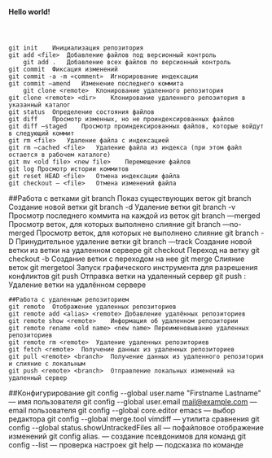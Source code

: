 **Hello world!**

```



git init	Инициализация репозитория
git add <file>	Добавление файлов под версионный контроль
    git add .	Добавление всех файлов по версионный контроль
git commit	Фиксация изменений
git commit -a -m «comment»	Игнорирование индексации
git commit —amend	Изменение последнего коммита
    git clone <remote>	Клонирование удаленного репозитория
git clone <remote> <dir>	Клонирование удаленного репозитория в указанный каталог
git status	Определение состояния файлов
git diff	Просмотр изменных, но не проиндексированных файлов
git diff —staged	Просмотр проиндексированных файлов, которые войдут в следующий коммит
git rm <file>	Удаление файла с индексацией
git rm —cached <file>	Удаление файла из индекса (при этом файл остается в рабочем каталоге)
git mv <old file> <new file>	Перемещение файлов
git log	Просмотр истории коммитов
git reset HEAD <file>	Отмена индексации файла
git checkout — <file>	Отмена изменений файла
```
##Работа с ветками
git branch	Показ существующих веток
git branch <branch>	Создание новой ветки
git branch -d <branch>	Удаление ветки
git branch -v	Просмотр последнего коммита на каждой из веток
git branch —merged	Просмотр веток, для которых выполнено слияние
git branch —no-merged	Просмотр веток, для которых не выполнено слияние
git branch -D <branch>	Принудительное удаление ветки
git branch —track <branch> <remote branch>	Создание новой ветки из ветки на удаленном сервере
git checkout <branch>	Переход на ветку
git checkout -b <branch>	Создание ветки с переходом на нее
git merge <branch>	Слияние веток
git mergetool	Запуск графического инструмента для разрешения конфликтов
git push <remote> <branch>	Отправка ветки на удаленный сервер
git push <remote> :<branch>	Удаление ветки на удалённом сервере
```
##Работа с удаленным репозиторием
git remote	Отображение удаленных репозиториев
git remote add <alias> <remote>	Добавление удалённых репозиториев
git remote show <remote>	Информация об удаленном репозитории
git remote rename <old name> <new name>	Переименовывание удаленных репозиториев
git remote rm <remote>	Удаление удаленных репозиториев
git fetch <remote>	Получение данных из удаленных репозиториев
git pull <remote> <branch>	Получение данных из удаленного репозитория и слияние с локальным
git push <remote> <branch>	Отправление локальных изменений на удаленный сервер
```
##Конфигурирование
git config --global user.name "Firstname Lastname" — имя пользователя
git config --global user.email mail@example.com — email пользователя
git config --global core.editor emacs — выбор редактора
git config --global merge.tool vimdiff — утилита сравнения
git config --global status.showUntrackedFiles all — пофайловое отображение изменений
git config alias.<alias> <command> — создание псевдонимов для команд
git config --list — проверка настроек
git help <command> — подсказка по команде